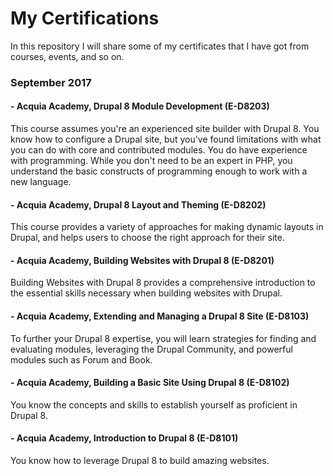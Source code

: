# My Certifications
In this repository I will share some of my certificates that I have got from courses, events, and so on.

###  **September 2017**

#### - Acquia Academy, Drupal 8 Module Development (E-D8203)

This course assumes you're an experienced site builder with Drupal 8. You know how to configure a Drupal site, but you've found limitations with what you can do with core and contributed modules. You do have experience with programming. While you don't need to be an expert in PHP, you understand the basic constructs of programming enough to work with a new language.

#### - Acquia Academy, Drupal 8 Layout and Theming (E-D8202)

This course provides a variety of approaches for making dynamic layouts in Drupal, and helps users to choose the right approach for their site.

#### - Acquia Academy, Building Websites with Drupal 8 (E-D8201)

Building Websites with Drupal 8 provides a comprehensive introduction to the essential skills necessary when building websites with Drupal.

#### - Acquia Academy, Extending and Managing a Drupal 8 Site (E-D8103)

To further your Drupal 8 expertise, you will learn strategies for finding and evaluating modules, leveraging the Drupal Community, and powerful modules such as Forum and Book.

#### - Acquia Academy, Building a Basic Site Using Drupal 8 (E-D8102)

You know the concepts and skills to establish yourself as proficient in Drupal 8.

#### - Acquia Academy, Introduction to Drupal 8 (E-D8101)

You know how to leverage Drupal 8 to build amazing websites.
